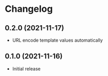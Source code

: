 # Changelog

## 0.2.0 (2021-11-17)

- URL encode template values automatically

## 0.1.0 (2021-11-16)

- Initial release
